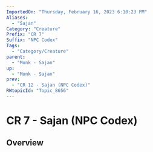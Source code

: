 ```yaml
---
ImportedOn: "Thursday, February 16, 2023 6:10:23 PM"
Aliases:
  - "Sajan"
Category: "Creature"
Prefix: "CR 7"
Suffix: "NPC Codex"
Tags:
  - "Category/Creature"
parent:
  - "Monk - Sajan"
up:
  - "Monk - Sajan"
prev:
  - "CR 12 - Sajan (NPC Codex)"
RWtopicId: "Topic_8656"
---
```

# CR 7 - Sajan (NPC Codex)
## Overview
